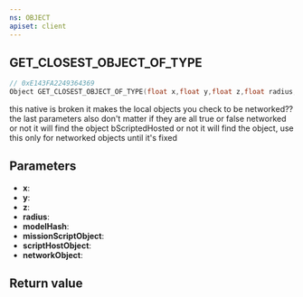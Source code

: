 ```yaml
---
ns: OBJECT
apiset: client
---
```

## GET_CLOSEST_OBJECT_OF_TYPE

```c
// 0xE143FA2249364369
Object GET_CLOSEST_OBJECT_OF_TYPE(float x,float y,float z,float radius,Hash modelHash,BOOL missionScriptObject,BOOL scriptHostObject,BOOL networkObject);
```

this native is broken it makes the local objects you check to be networked??
 the last parameters also don't matter if they are all true or false networked or not it will find the object bScriptedHosted or not it will find the object, use this only for networked objects until it's fixed

## Parameters
* **x**:
* **y**:
* **z**:
* **radius**:
* **modelHash**:
* **missionScriptObject**:
* **scriptHostObject**:
* **networkObject**:

## Return value

